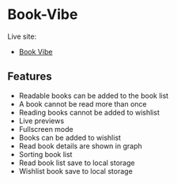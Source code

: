 
# Book-Vibe

Live site:

- [Book Vibe](https://heroic-mochi-6f8b17.netlify.app/)








## Features

- Readable books can be added to the book list
- A book cannot be read more than once
- Reading books cannot be added to wishlist
- Live previews
- Fullscreen mode
- Books can be added to wishlist
- Read book details are shown in graph
- Sorting book list
- Read book list save to local storage
- Wishlist book save to local storage
